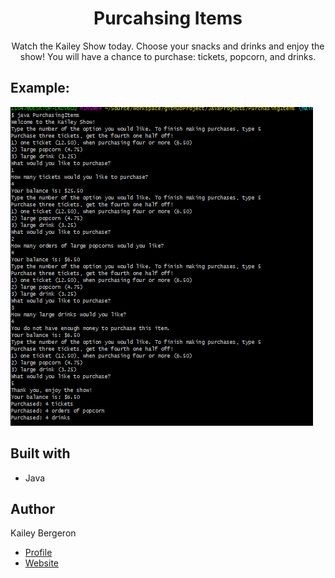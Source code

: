 <h1 align="center"> Purcahsing Items </h1>
<p align="center"> Watch the Kailey Show today. Choose your snacks and drinks and enjoy the show! You will have a chance to purchase: tickets, popcorn, and drinks.  </p>

## Example:
![Game](/Example.png "Example")

## Built with 
- Java

## Author 
Kailey Bergeron 
- [Profile](https://github.com/techkailey "Kailey Bergeron")
- [Website](https://techkailey.github.io/PortfolioWebsite/)
